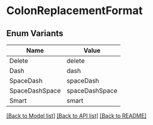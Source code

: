 # ColonReplacementFormat

## Enum Variants

| Name | Value |
|---- | -----|
| Delete | delete |
| Dash | dash |
| SpaceDash | spaceDash |
| SpaceDashSpace | spaceDashSpace |
| Smart | smart |


[[Back to Model list]](../README.md#documentation-for-models) [[Back to API list]](../README.md#documentation-for-api-endpoints) [[Back to README]](../README.md)


